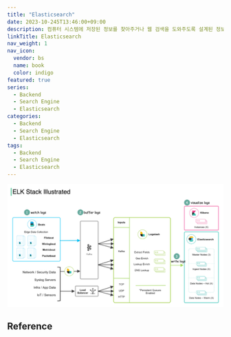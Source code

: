 ```yaml
---
title: "Elasticsearch"
date: 2023-10-245T13:46:00+09:00
description: 컴퓨터 시스템에 저장된 정보를 찾아주거나 웹 검색을 도와주도록 설계된 정보 검색 시스템 또는 컴퓨터 프로그램
linkTitle: Elasticsearch
nav_weight: 1
nav_icon:
  vendor: bs
  name: book
  color: indigo
featured: true
series:
  - Backend
  - Search Engine
  - Elasticsearch
categories:
  - Backend
  - Search Engine
  - Elasticsearch
tags:
  - Backend
  - Search Engine
  - Elasticsearch
---
```


![ELK](elk.jpg#center)

## Reference
